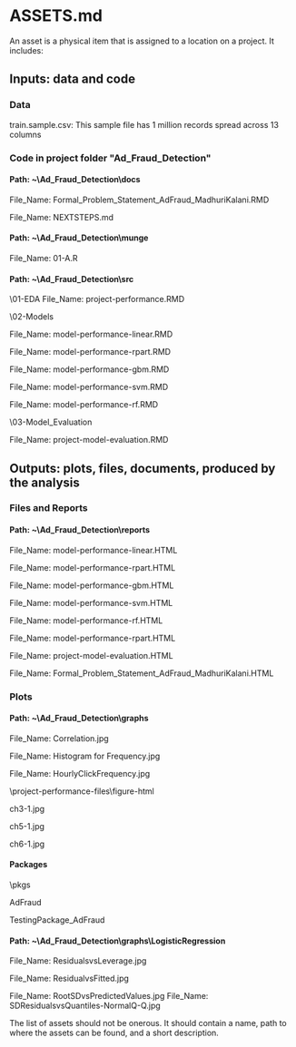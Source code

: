 # ASSETS.md

An asset is a physical item that is assigned to a location on a project. It includes:

## Inputs: data and code 

### Data
train.sample.csv: This sample file has 1 million records spread across 13 columns

### Code in project folder "Ad_Fraud_Detection"

#### Path: ~\Ad_Fraud_Detection\docs



File_Name: Formal_Problem_Statement_AdFraud_MadhuriKalani.RMD

File_Name: NEXTSTEPS.md

#### Path: ~\Ad_Fraud_Detection\munge

File_Name: 01-A.R

#### Path: ~\Ad_Fraud_Detection\src

\01-EDA
File_Name: project-performance.RMD

\02-Models

File_Name: model-performance-linear.RMD

File_Name: model-performance-rpart.RMD

File_Name: model-performance-gbm.RMD

File_Name: model-performance-svm.RMD

File_Name: model-performance-rf.RMD

\03-Model_Evaluation

File_Name: project-model-evaluation.RMD

## Outputs: plots, files, documents, produced by the analysis

### Files and Reports

#### Path: ~\Ad_Fraud_Detection\reports

File_Name: model-performance-linear.HTML

File_Name: model-performance-rpart.HTML

File_Name: model-performance-gbm.HTML

File_Name: model-performance-svm.HTML

File_Name: model-performance-rf.HTML

File_Name: model-performance-rpart.HTML

File_Name: project-model-evaluation.HTML

File_Name: Formal_Problem_Statement_AdFraud_MadhuriKalani.HTML

### Plots

#### Path: ~\Ad_Fraud_Detection\graphs

File_Name: Correlation.jpg

File_Name: Histogram for Frequency.jpg

File_Name: HourlyClickFrequency.jpg

\project-performance-files\figure-html

ch3-1.jpg

ch5-1.jpg

ch6-1.jpg

#### Packages
\pkgs

AdFraud

TestingPackage_AdFraud

#### Path: ~\Ad_Fraud_Detection\graphs\LogisticRegression

File_Name: ResidualsvsLeverage.jpg

File_Name: ResidualvsFitted.jpg

File_Name: RootSDvsPredictedValues.jpg
File_Name: SDResidualsvsQuantiles-NormalQ-Q.jpg

The list of assets should not be onerous. It should contain a name, path to where the assets can be found, and a short description. 
